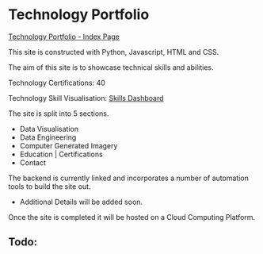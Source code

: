 
# Technology Portfolio
[Technology Portfolio - Index Page](https://j456367.github.io/J456367.skillsdashboard/)

This site is constructed with Python, Javascript, HTML and CSS.

The aim of this site is to showcase technical skills and abilities.

Technology Certifications: 40

Technology Skill Visualisation: [Skills Dashboard](https://j456367.github.io/J456367.skillsdashboard/skill_dashboard.html)

The site is split into 5 sections.
- Data Visualisation
- Data Engineering
- Computer Generated Imagery
- Education | Certifications
- Contact

The backend is currently linked and incorporates a number of automation tools to build the site out.
- Additional Details will be added soon.

Once the site is completed it will be hosted on a Cloud Computing Platform.

Todo:
-

